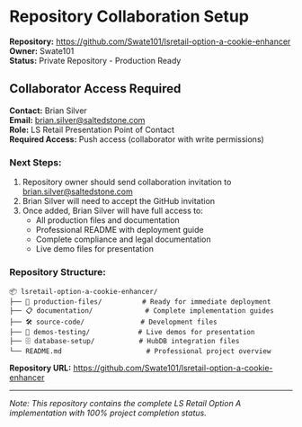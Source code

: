 # Repository Collaboration Setup

**Repository:** https://github.com/Swate101/lsretail-option-a-cookie-enhancer  
**Owner:** Swate101  
**Status:** Private Repository - Production Ready  

## Collaborator Access Required

**Contact:** Brian Silver  
**Email:** brian.silver@saltedstone.com  
**Role:** LS Retail Presentation Point of Contact  
**Required Access:** Push access (collaborator with write permissions)  

### Next Steps:
1. Repository owner should send collaboration invitation to brian.silver@saltedstone.com
2. Brian Silver will need to accept the GitHub invitation
3. Once added, Brian Silver will have full access to:
   - All production files and documentation
   - Professional README with deployment guide
   - Complete compliance and legal documentation
   - Live demo files for presentation

### Repository Structure:
```
📦 lsretail-option-a-cookie-enhancer/
├── 🚀 production-files/          # Ready for immediate deployment
├── 📋 documentation/             # Complete implementation guides  
├── 🛠️ source-code/              # Development files
├── 🧪 demos-testing/            # Live demos for presentation
├── 🗄️ database-setup/           # HubDB integration files
└── README.md                     # Professional project overview
```

**Repository URL:** https://github.com/Swate101/lsretail-option-a-cookie-enhancer

---

*Note: This repository contains the complete LS Retail Option A implementation with 100% project completion status.*
